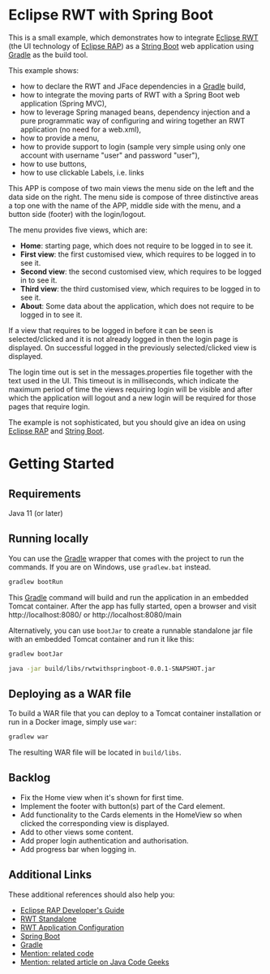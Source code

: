 # Eclipse RWT with Spring Boot
This is a small example, which demonstrates how to integrate [Eclipse RWT](https://www.eclipse.org/rap/) (the UI technology of [Eclipse RAP](https://www.eclipse.org/rap/developers-guide/)) as a [String Boot](https://spring.io/projects/spring-boot) web application using [Gradle](https://docs.gradle.org/current/userguide/userguide.html) as the build tool.

This example shows:
* how to declare the RWT and JFace dependencies in a [Gradle](https://docs.gradle.org/current/userguide/userguide.html) build,
* how to integrate the moving parts of RWT with a Spring Boot web application (Spring MVC),
* how to leverage Spring managed beans, dependency injection and a pure programmatic way of configuring and wiring together an RWT application (no need for a web.xml),
* how to provide a menu,
* how to provide support to login (sample very simple using only one account with username "user" and password "user"),
* how to use buttons,
* how to use clickable Labels, i.e. links

This APP is compose of two main views the menu side on the left and the data side on the right.
The menu side is compose of three distinctive areas a top one with the name of the APP, middle side with the menu, and a button side (footer) with the login/logout.

The menu provides five views, which are:
- **Home**: starting page, which does not require to be logged in to see it.
- **First view**: the first customised view, which requires to be logged in to see it.
- **Second view**: the second customised view, which requires to be logged in to see it.
- **Third view**: the third customised view, which requires to be logged in to see it.
- **About**: Some data about the application, which does not require to be logged in to see it.

If a view that requires to be logged in before it can be seen is selected/clicked and it is not already logged in then the login page is displayed. On successful logged in the previously selected/clicked view is displayed.

The login time out is set in the messages.properties file together with the text used in the UI. This timeout is in milliseconds, which indicate the maximum period of time the views requiring login will be visible and after which the application will logout and a new login will be required for those pages that require login.

The example is not sophisticated, but you should give an idea on using [Eclipse RAP](https://www.eclipse.org/rap/developers-guide/) and [String Boot](https://spring.io/projects/spring-boot).

# Getting Started

## Requirements

Java 11 (or later)

## Running locally

You can use the [Gradle](https://docs.gradle.org/current/userguide/userguide.html) wrapper that comes with the project to run the commands.
If you are on Windows, use `gradlew.bat` instead.

```bash
gradlew bootRun
```

This [Gradle](https://docs.gradle.org/current/userguide/userguide.html) command will build and run the application in an embedded Tomcat container.
After the app has fully started, open a browser and visit http://localhost:8080/ or http://localhost:8080/main

Alternatively, you can use `bootJar` to create a runnable standalone jar file with an embedded Tomcat container and run it like this:

```bash
gradlew bootJar

java -jar build/libs/rwtwithspringboot-0.0.1-SNAPSHOT.jar
```

## Deploying as a WAR file

To build a WAR file that you can deploy to a Tomcat container installation or run in a Docker image, simply use `war`:

```bash
gradlew war
```

The resulting WAR file will be located in `build/libs`.

## Backlog

* Fix the Home view when it's shown for first time.
* Implement the footer with button(s) part of the Card element.
* Add functionality to the Cards elements in the HomeView so when clicked the corresponding view is displayed.
* Add to other views some content.
* Add proper login authentication and authorisation.
* Add progress bar when logging in.

## Additional Links
These additional references should also help you:

* [Eclipse RAP Developer's Guide](https://www.eclipse.org/rap/developers-guide/)
* [RWT Standalone](https://www.eclipse.org/rap/developers-guide/devguide.php?topic=rwt-standalone.html&version=3.20)
* [RWT Application Configuration](https://www.eclipse.org/rap/developers-guide/devguide.php?topic=application-configuration.html&version=3.20)
* [Spring Boot](https://www.eclipse.org/rap/developers-guide/)
* [Gradle](https://docs.gradle.org/current/userguide/userguide.html)
* [Mention: related code](https://github.com/bwolff/rwt-on-spring-boot)
* [Mention: related article on Java Code Geeks](https://www.javacodegeeks.com/2018/11/eclipse-rap-spring-boot.html)
